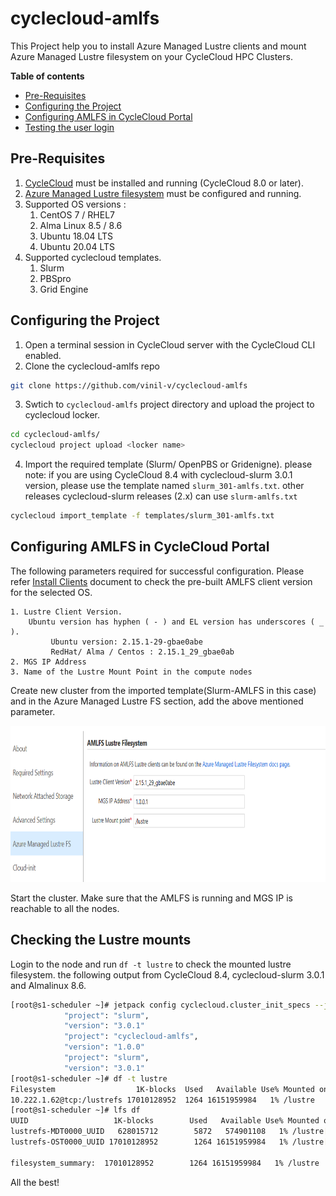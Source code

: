 # cyclecloud-amlfs
This Project help you to install Azure Managed Lustre clients and mount Azure Managed Lustre filesystem on your CycleCloud HPC Clusters.

**Table of contents**
- [Pre-Requisites](#pre-requisites)
- [Configuring the Project](#configuring-the-project)
- [Configuring AMLFS in CycleCloud Portal](#configuring-amlfs-in-cyclecloud-portal)
- [Testing the user login](#testing-the-user-login)

## Pre-Requisites ##
1. [CycleCloud](https://learn.microsoft.com/en-us/azure/cyclecloud/qs-install-marketplace?view=cyclecloud-8) must be installed and running (CycleCloud 8.0 or later).
2. [Azure Managed Lustre filesystem](https://learn.microsoft.com/en-us/azure/azure-managed-lustre/amlfs-overview) must be configured and running. 
3. Supported OS versions : 
    1. CentOS 7 / RHEL7 
    2. Alma Linux 8.5 / 8.6  
    3. Ubuntu 18.04 LTS
    4. Ubuntu 20.04 LTS
4. Supported cyclecloud templates.
    1. Slurm
    2. PBSpro
    3. Grid Engine

## Configuring the Project ##
1. Open a terminal session in CycleCloud server with the CycleCloud CLI enabled.
2. Clone the cyclecloud-amlfs repo
``` bash
git clone https://github.com/vinil-v/cyclecloud-amlfs
```
3. Swtich to `cyclecloud-amlfs` project directory and upload the project to cyclecloud locker.
``` bash
cd cyclecloud-amlfs/
cyclecloud project upload <locker name>
```
4. Import the required template (Slurm/ OpenPBS or Gridenigne).
please note: if you are using CycleCloud 8.4 with cyclecloud-slurm 3.0.1 version, please use the template named `slurm_301-amlfs.txt`. other releases cyclecloud-slurm releases (2.x) can use `slurm-amlfs.txt`
``` bash
cyclecloud import_template -f templates/slurm_301-amlfs.txt
```

## Configuring AMLFS in CycleCloud Portal ##

The following parameters required for successful configuration.
Please refer [Install Clients](https://learn.microsoft.com/en-us/azure/azure-managed-lustre/client-install) document to check the pre-built AMLFS client version for the selected OS. 

    1. Lustre Client Version.
        Ubuntu version has hyphen ( - ) and EL version has underscores ( _ ).
             Ubuntu version: 2.15.1-29-gbae0abe
             RedHat/ Alma / Centos : 2.15.1_29_gbae0ab
    2. MGS IP Address
    3. Name of the Lustre Mount Point in the compute nodes

Create new cluster from the imported template(Slurm-AMLFS in this case) and in the Azure Managed Lustre FS section, add the above mentioned parameter. 

<img src="https://raw.githubusercontent.com/vinil-v/cyclecloud-amlfs/main/images/amlfs-settings-in-cc.png" width="753" height="250">


Start the cluster. Make sure that the AMLFS is running and MGS IP is reachable to all the nodes.

## Checking the Lustre mounts ##

Login to the node and run `df -t lustre` to check the mounted lustre filesystem. the following output from CycleCloud 8.4, cyclecloud-slurm 3.0.1 and Almalinux 8.6.
``` bash
[root@s1-scheduler ~]# jetpack config cyclecloud.cluster_init_specs --json | egrep 'project\"|version'
            "project": "slurm",
            "version": "3.0.1"
            "project": "cyclecloud-amlfs",
            "version": "1.0.0"
            "project": "slurm",
            "version": "3.0.1"
[root@s1-scheduler ~]# df -t lustre
Filesystem                  1K-blocks  Used   Available Use% Mounted on
10.222.1.62@tcp:/lustrefs 17010128952  1264 16151959984   1% /lustre
[root@s1-scheduler ~]# lfs df
UUID                   1K-blocks        Used   Available Use% Mounted on
lustrefs-MDT0000_UUID   628015712        5872   574901108   1% /lustre[MDT:0]
lustrefs-OST0000_UUID 17010128952        1264 16151959984   1% /lustre[OST:0]

filesystem_summary:  17010128952        1264 16151959984   1% /lustre

```
All the best!